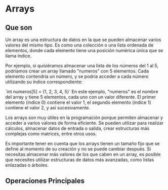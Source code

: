 # Arrays

## Que son

Un array es una estructura de datos en la que se pueden almacenar varios valores del mismo tipo. Es como una colección o una lista ordenada de elementos, donde cada elemento tiene una posición numérica única que se llama índice.

Por ejemplo, si quisiéramos almacenar una lista de los números del 1 al 5, podríamos crear un array llamado "numeros" con 5 elementos. Cada elemento contendría un número, y se podría acceder a cada número utilizando su índice correspondiente:

´int numeros[5] = {1, 2, 3, 4, 5}`
En este ejemplo, "numeros" es el nombre del array y tiene 5 elementos, cada uno con un valor diferente. El primer elemento (índice 0) contiene el valor 1, el segundo elemento (índice 1) contiene el valor 2, y así sucesivamente.

Los arrays son muy útiles en la programación porque permiten almacenar y acceder a varios valores de forma eficiente. Se pueden utilizar para realizar cálculos, almacenar datos de entrada o salida, crear estructuras más complejas como matrices, entre otros usos.

Es importante tener en cuenta que los arrays tienen un tamaño fijo que se define al momento de su creación y no se puede cambiar después. Si necesitas almacenar más valores de los que caben en un array, es posible que necesites utilizar estructuras de datos más avanzadas, como listas enlazadas o árboles.

## Operaciones Principales
